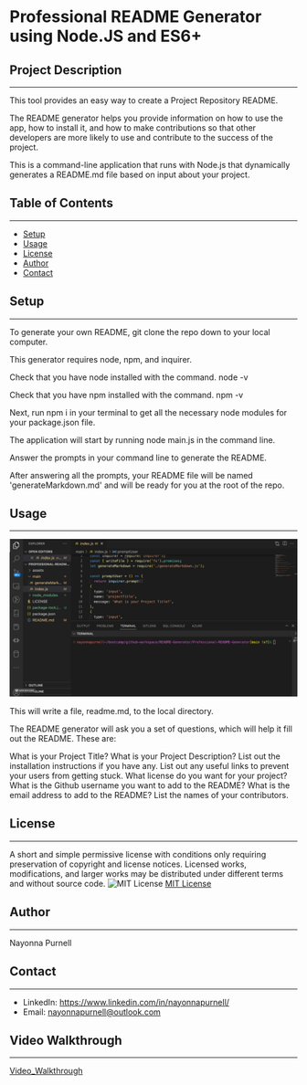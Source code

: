 # Professional README Generator using Node.JS and ES6+

## Project Description
 ------
This tool provides an easy way to create a Project Repository README.

The README generator helps you provide information on how to use the app, how to install it, and how to make contributions so that other developers are more likely to use and contribute to the success of the project.

This is a command-line application that runs with Node.js that dynamically generates a README.md file based on input about your project.

## Table of Contents
  ------  
  - [Setup](#setup)
  - [Usage](#usage)
  - [License](#license)
  - [Author](#author)
  - [Contact](#contact)
  
 ## Setup 
  ------

  To generate your own README, git clone the repo down to your local computer.

  This generator requires node, npm, and inquirer.

  Check that you have node installed with the command.
  node -v

  Check that you have npm installed with the command.
  npm -v

  Next, run npm i in your terminal to get all the necessary node modules for your package.json file.

  The application will start by running node main.js in the command line.

  Answer the prompts in your command line to generate the README.

  After answering all the prompts, your README file will be named 'generateMarkdown.md' and will be ready for you at the root of the repo.

  ## Usage 
  ------

  ![ProjectScreenshots](./assets/images/readmeGif.gif)

This will write a file, readme.md, to the local directory.

The README generator will ask you a set of questions, which will help it fill out the README. These are:

What is your Project Title?
What is your Project Description?
List out the installation instructions if you have any.
List out any useful links to prevent your users from getting stuck.
What license do you want for your project?
What is the Github username you want to add to the README?
What is the email address to add to the README?
List the names of your contributors.

  
  ## License
  ------
 A short and simple permissive license with conditions only requiring preservation of copyright and license notices. Licensed works, modifications, and larger works may be distributed under different terms and without source code.  ![MIT License](https://img.shields.io/badge/license-MIT-brightgreen)  [MIT License](https://choosealicense.com/licenses/mit/)  

   ## Author
  ------
  Nayonna Purnell

   ## Contact
  ------
  * LinkedIn: https://www.linkedin.com/in/nayonnapurnell/
  * Email:  nayonnapurnell@outlook.com

  ## Video Walkthrough
  ------
[Video_Walkthrough](./assets/images/readmeGeneratorWalkthrough.mp4)